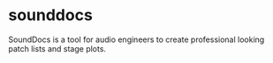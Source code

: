 # sounddocs
SoundDocs is a tool for audio engineers to create professional looking patch lists and stage plots. 
